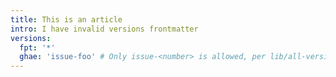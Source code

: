```yaml
---
title: This is an article
intro: I have invalid versions frontmatter
versions:
  fpt: '*'
  ghae: 'issue-foo' # Only issue-<number> is allowed, per lib/all-versions.js
---
```

